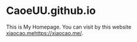 # CaoeUU.github.io
This is My Homepage. You can visit by this website [xiaocao.me](https://xiaocao.me/)https://xiaocao.me/.
